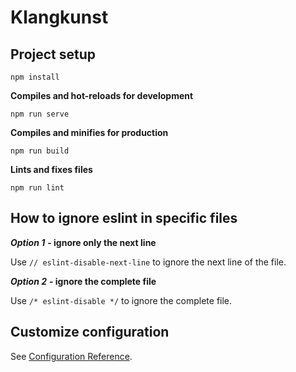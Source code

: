 # Klangkunst

## Project setup

```
npm install
```

**Compiles and hot-reloads for development**

```
npm run serve
```

**Compiles and minifies for production**

```
npm run build
```

**Lints and fixes files**

```
npm run lint
```

## How to ignore eslint in specific files

***Option 1*** **- ignore only the next line**

Use ```// eslint-disable-next-line``` to ignore the next line of the file.

***Option 2*** **- ignore the complete file**

Use ```/* eslint-disable */``` to ignore the complete file.

## Customize configuration

See [Configuration Reference](https://cli.vuejs.org/config/).

